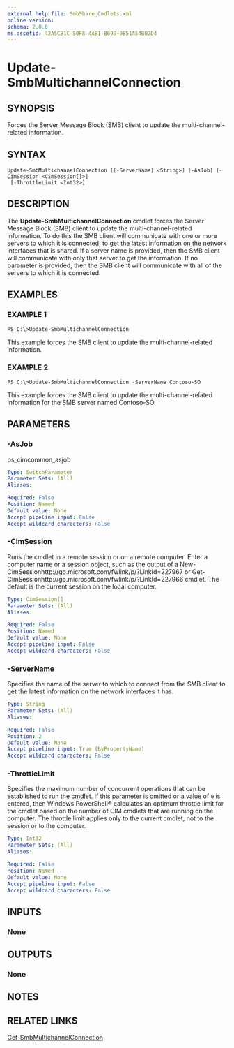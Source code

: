 ```yaml
---
external help file: SmbShare_Cmdlets.xml
online version: 
schema: 2.0.0
ms.assetid: 42A5CB1C-50F8-4AB1-B699-9B51A54B02D4
---
```


# Update-SmbMultichannelConnection

## SYNOPSIS
Forces the Server Message Block (SMB) client to update the multi-channel-related information.

## SYNTAX

```
Update-SmbMultichannelConnection [[-ServerName] <String>] [-AsJob] [-CimSession <CimSession[]>]
 [-ThrottleLimit <Int32>]
```

## DESCRIPTION
The **Update-SmbMultichannelConnection** cmdlet forces the Server Message Block (SMB) client to update the multi-channel-related information.
To do this the SMB client will communicate with one or more servers to which it is connected, to get the latest information on the network interfaces that is shared.
If a server name is provided, then the SMB client will communicate with only that server to get the information.
If no parameter is provided, then the SMB client will communicate with all of the servers to which it is connected.

## EXAMPLES

### EXAMPLE 1
```
PS C:\>Update-SmbMultichannelConnection
```

This example forces the SMB client to update the multi-channel-related information.

### EXAMPLE 2
```
PS C:\>Update-SmbMultichannelConnection -ServerName Contoso-SO
```

This example forces the SMB client to update the multi-channel-related information for the SMB server named Contoso-SO.

## PARAMETERS

### -AsJob
ps_cimcommon_asjob

```yaml
Type: SwitchParameter
Parameter Sets: (All)
Aliases: 

Required: False
Position: Named
Default value: None
Accept pipeline input: False
Accept wildcard characters: False
```

### -CimSession
Runs the cmdlet in a remote session or on a remote computer.
Enter a computer name or a session object, such as the output of a New-CimSessionhttp://go.microsoft.com/fwlink/p/?LinkId=227967 or Get-CimSessionhttp://go.microsoft.com/fwlink/p/?LinkId=227966 cmdlet.
The default is the current session on the local computer.

```yaml
Type: CimSession[]
Parameter Sets: (All)
Aliases: 

Required: False
Position: Named
Default value: None
Accept pipeline input: False
Accept wildcard characters: False
```

### -ServerName
Specifies the name of the server to which to connect from the SMB client to get the latest information on the network interfaces it has.

```yaml
Type: String
Parameter Sets: (All)
Aliases: 

Required: False
Position: 2
Default value: None
Accept pipeline input: True (ByPropertyName)
Accept wildcard characters: False
```

### -ThrottleLimit
Specifies the maximum number of concurrent operations that can be established to run the cmdlet.
If this parameter is omitted or a value of `0` is entered, then Windows PowerShell® calculates an optimum throttle limit for the cmdlet based on the number of CIM cmdlets that are running on the computer.
The throttle limit applies only to the current cmdlet, not to the session or to the computer.

```yaml
Type: Int32
Parameter Sets: (All)
Aliases: 

Required: False
Position: Named
Default value: None
Accept pipeline input: False
Accept wildcard characters: False
```

## INPUTS

### None

## OUTPUTS

### None

## NOTES

## RELATED LINKS

[Get-SmbMultichannelConnection](./Get-SmbMultichannelConnection.md)

